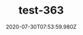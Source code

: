 ---
title: test-363
date: 2020-07-30T07:53:59.980Z
banner_subcontent: asdfsf
category: Fact sheets
focus: Support for leaders, colleagues and staff
role: Sole trader
organisation_size: Micro (<10 employees)
industry: Education & Training
content: Lorem ipsum dolor sit amet, consectetur adipiscing elit, sed do eiusmod tempor incididunt ut labore et dolore magna aliqua. Ut enim ad minim veniam, quis nostrud exercitation ullamco laboris nisi ut aliquip ex ea commodo consequat. Duis aute irure dolor in reprehenderit in voluptate velit esse cillum dolore eu fugiat nulla pariatur. Excepteur sint occaecat cupidatat non proident, sunt in culpa qui officia deserunt mollit anim id est laborum.
---